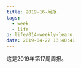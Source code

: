 ```yaml
---
title: 2019-16-周报
tags:
  - week
  - life
p: life/014-weekly-learn
date: 2019-04-22 13:40:41
---
```


这是2019年第17周周报。



